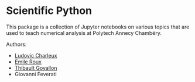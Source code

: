 # Scientific Python

This package is a collection of Jupyter notebooks on various topics that are used to teach numerical analysis at Polytech Annecy Chambéry.

Authors:
* [Ludovic Charleux](mailto:ludovic.charleux@univ-smb.fr)
* [Emile Roux](mailto:emile.roux@univ-smb.fr)
* [Thibault Goyallon](mailto:thibault.goyallon@univ-smb.fr)
* Giovanni Feverati
